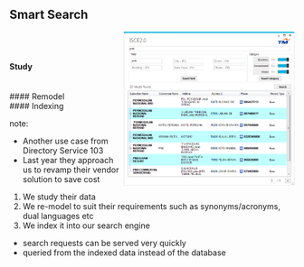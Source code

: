 ##  Smart Search

<img style="background:none; border:none; box-shadow:none; float: right; max-width: 60%; max-height: 60%;" src="resources/isce.png">  

<BR/><BR/>
#### Study <!-- .element: class="fragment" -->
<BR/>
#### Remodel <!-- .element: class="fragment" -->
<BR/>
#### Indexing <!-- .element: class="fragment" -->

note:
- Another use case from Directory Service 103
- Last year they approach us to revamp their vendor solution to save cost
1. We study their data 
2. We re-model to suit their requirements such as synonyms/acronyms, dual languages etc
3. We index it into our search engine 
  - search requests can be served very quickly
  - queried from the indexed data instead of the database 